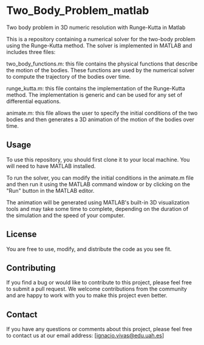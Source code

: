 # Two_Body_Problem_matlab
Two body problem in 3D numeric resolution with Runge-Kutta in Matlab

This is a repository containing a numerical solver for the two-body problem using the Runge-Kutta method. The solver is implemented in MATLAB and includes three files:

two_body_functions.m: this file contains the physical functions that describe the motion of the bodies. These functions are used by the numerical solver to compute the trajectory of the bodies over time.

runge_kutta.m: this file contains the implementation of the Runge-Kutta method. The implementation is generic and can be used for any set of differential equations.

animate.m: this file allows the user to specify the initial conditions of the two bodies and then generates a 3D animation of the motion of the bodies over time.

## Usage
To use this repository, you should first clone it to your local machine. You will need to have MATLAB installed.

To run the solver, you can modify the initial conditions in the animate.m file and then run it using the MATLAB command window or by clicking on the "Run" button in the MATLAB editor.

The animation will be generated using MATLAB's built-in 3D visualization tools and may take some time to complete, depending on the duration of the simulation and the speed of your computer.

## License
You are free to use, modify, and distribute the code as you see fit. 

## Contributing
If you find a bug or would like to contribute to this project, please feel free to submit a pull request. We welcome contributions from the community and are happy to work with you to make this project even better.

## Contact
If you have any questions or comments about this project, please feel free to contact us at our email address: [ignacio.vivas@edu.uah.es]
